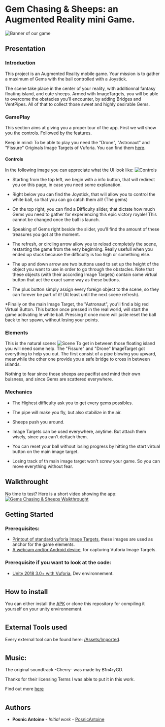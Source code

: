 # Gem Chasing & Sheeps: an Augmented Reality mini Game.

![Banner of our game](https://i.imgur.com/YEf4hiC.png)

## Presentation

### Introduction

This project is an Augmented Reality mobile game. Your mission is to gather a maximum of Gems with the ball controlled with a Joystick.

The scene take place in the center of your reality, with additionnal fantasy floating island, and cute sheeps. 
Armed with ImageTargets, you will be able to overcome the obstacles you'll encounter, by adding Bridges and VentPipes. 
All of that to collect those sweet and highly desirable Gems.

### GamePlay

This section aims at giving you a proper tour of the app.
First we will show you the controls.
Followed by the features.

Keep in mind: 
To be able to play you need the "Drone", "Astronaut" and "Fissure" Originals Image Targets of Vuforia. You can find them [here](https://library.vuforia.com/content/dam/vuforia-library/docs/target_samples/unity/mars_target_images.pdf).

#### Controls
In the following image you can appreciate what the UI look like:
![Controls](https://i.imgur.com/6DwQOef.png)

* Starting from the top left, we begin with a info button, that will redirect you on this page, in case you need some explanation.

* Right below you can find the Joystick, that will allow you to control the white ball, so that you can go catch them all! (The gems)

* On the top right, you can find a Difficulty slider, that dictate how much Gems you need to gather for experiencing this epic victory royale! This cannot be changed once the ball is launch.

* Speaking of Gems right beside the slider, you'll find the amount of these treasures you got at the moment.

* The refresh, or circling arrow allow you to reload completely the scene, restarting the game from the very beginning. Really usefull when you ended up stuck because the difficulty is too high or something else.

* The up and down arrow are two buttons used to set up the height of the object you want to use in order to go through the obstacles. Note that these objects (with their according Image Targets) contain some virtual button that act the exact same way as these buttons.

* The plus button simply assign every foreign object to the scene, so they can forever be part of it! (At least until the next scene refresh).


*Finally on the main Image Target, the "Astronaut", you'll find a big red Virtual Button. This button once pressed in the real world, will start the game activating le white ball. Pressing it once more will juste reset the ball back to her spawn, without losing your points.

### Elements

This is the natural scene:
![Scene](https://i.imgur.com/lBrXJuO.jpg)
To get in between those floating island you will need some help. The "Fissure" and "Drone" ImageTarget got everything to help you out.
The first consist of a pipe blowing you upward, meanwhile the other one provide you a safe bridge to cross in between islands.

Nothing to fear since those sheeps are pacifist and mind their own buisness, and since Gems are scattered everywhere.

### Mechanics

* The Highest difficulty ask you to get every gems possibles.

* The pipe will make you fly, but also stabilize in the air.

* Sheeps push you around.

* Image Targets can be used everywhere, anytime. But attach them wisely, since you can't dettach them.

* You can reset your ball without losing progress by hitting the start virtual button on the main image target.

* Losing track of th main image target won't screw your game. So you can move everything without fear.

## Walkthrought

No time to test? Here is a short video showing the app:
[![Gems Chasing & Sheeps Walkthrought](https://i.imgur.com/fd7LOr1.png)](https://youtu.be/FaUS9jbJ0Sw)

## Getting Started

### Prerequisites:

* [Printout of standard vuforia Image Targets](https://library.vuforia.com/content/dam/vuforia-library/docs/target_samples/unity/mars_target_images.pdf), these images are used as anchor for the game elements.
* [A webcam and/or Android device](https://youtu.be/ryoKpCgtwQo?t=12), for capturing Vuforia Image Targets.

### Prerequisite if you want to look at the code:

* [Unity 2018 3.0+ with Vuforia](https://unity3d.com/fr), Dev environnement.


#

## How to install

You can either install the [APK](https://github.com/PosnicAntoine/TIA_Master2_ARProject/blob/master/GemChasing%26Sheeps.apk) or clone this repository for compiling it yourself on your unity environnement.

#

## External Tools used

Every external tool can be found here:  [/Assets/Imported](https://github.com/PosnicAntoine/TIA_Master2_ARProject/tree/master/Assets/Imported).

#

## Music:

The original soundtrack -Cherry- was made by B1n4ryGD.

Thanks for their licensing Terms I was able to put it in this work.

Find out more [here](https://www.newgrounds.com/audio/listen/749684)

#

## Authors

* **Posnic Antoine** - *Initial work* - [PosnicAntoine](https://github.com/PosnicAntoine)
